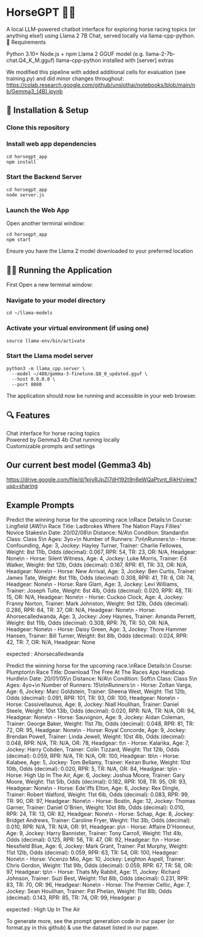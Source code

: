 # HorseGPT 🐎💬
A local LLM-powered chatbot interface for exploring horse racing topics (or anything else!) using Llama 2 7B Chat, served locally via llama-cpp-python.
🧠 Requirements

Python 3.10+
Node.js + npm
Llama 2 GGUF model (e.g. llama-2-7b-chat.Q4_K_M.gguf)
llama-cpp-python installed with [server] extras

We modified this pipeline with added additional cells for evaluation (see training.py) and did minor changes throughout: https://colab.research.google.com/github/unslothai/notebooks/blob/main/nb/Gemma3_(4B).ipynb

## 🚀 Installation & Setup

### Clone this repository

### Install web app dependencies
```
cd horsegpt_app
npm install
```

### Start the Backend Server
```
cd horsegpt_app
node server.js
```
### Launch the Web App
Open another terminal window:
```
cd horsegpt_app
npm start
```

Ensure you have the Llama 2 model downloaded to your preferred location

## 🏃‍♂️ Running the Application
First Open a new terminal window:

### Navigate to your model directory
```cd ~/llama-models```

### Activate your virtual environment (if using one)
```source llama-env/bin/activate```

### Start the Llama model server
```
python3 -m llama_cpp.server \
  --model ~/480/gemma-3-finetune.Q8_0_updated.gguf \
  --host 0.0.0.0 \
  --port 8080
```
The application should now be running and accessible in your web browser.

## 🔍 Features
Chat interface for horse racing topics\
Powered by Gemma3 4b Chat running locally\
Customizable prompts and settings

## Our current best model (Gemma3 4b)
https://drive.google.com/file/d/1pjyRJpZI7dH192t9n6eWQaPtvnt_6jkH/view?usp=sharing

## Example Prompts
Predict the winning horse for the upcoming race.\nRace Details:\n Course: Lingfield (AW)\n Race Title: Ladbrokes Where The Nation Plays Fillies' Novice Stakes\n Date: 20/02/08\n Distance: N/A\n Condition: Standard\n Class: Class 5\n Ages: 3yo+\n Number of Runners: 7\n\nRunners:\n - Horse: Confounding, Age: 3, Jockey: Hayley Turner, Trainer: Charlie Fellowes, Weight: 8st 11lb, Odds (decimal): 0.067, RPR: 54, TR: 23, OR: N/A, Headgear: None\n - Horse: Silent Witness, Age: 4, Jockey: Luke Morris, Trainer: Ed Walker, Weight: 9st 12lb, Odds (decimal): 0.167, RPR: 61, TR: 33, OR: N/A, Headgear: None\n - Horse: New Arrival, Age: 3, Jockey: Ben Curtis, Trainer: James Tate, Weight: 8st 11lb, Odds (decimal): 0.308, RPR: 41, TR: 6, OR: 74, Headgear: None\n - Horse: Rare Glam, Age: 3, Jockey: Levi Williams, Trainer: Joseph Tuite, Weight: 8st 4lb, Odds (decimal): 0.020, RPR: 48, TR: 15, OR: N/A, Headgear: None\n - Horse: Cuckoo Clock, Age: 4, Jockey: Franny Norton, Trainer: Mark Johnston, Weight: 9st 12lb, Odds (decimal): 0.286, RPR: 64, TR: 37, OR: N/A, Headgear: None\n - Horse: Ahorsecalledwanda, Age: 3, Jockey: Joey Haynes, Trainer: Amanda Perrett, Weight: 8st 11lb, Odds (decimal): 0.308, RPR: 76, TR: 50, OR: N/A, Headgear: None\n - Horse: Daisy Green, Age: 3, Jockey: Thore Hammer Hansen, Trainer: Bill Turner, Weight: 8st 8lb, Odds (decimal): 0.024, RPR: 42, TR: 7, OR: N/A, Headgear: None

expected : Ahorsecalledwanda

Predict the winning horse for the upcoming race.\nRace Details:\n Course: Plumpton\n Race Title: Download The Free At The Races App Handicap Hurdle\n Date: 20/01/05\n Distance: N/A\n Condition: Soft\n Class: Class 5\n Ages: 4yo+\n Number of Runners: 15\n\nRunners:\n - Horse: Zoltan Varga, Age: 6, Jockey: Marc Goldstein, Trainer: Sheena West, Weight: 11st 12lb, Odds (decimal): 0.091, RPR: 101, TR: 93, OR: 100, Headgear: None\n - Horse: Cassivellaunus, Age: 8, Jockey: Niall Houlihan, Trainer: Daniel Steele, Weight: 10st 13lb, Odds (decimal): 0.020, RPR: N/A, TR: N/A, OR: 94, Headgear: None\n - Horse: Sauvignon, Age: 9, Jockey: Aidan Coleman, Trainer: George Baker, Weight: 11st 7lb, Odds (decimal): 0.048, RPR: 81, TR: 72, OR: 95, Headgear: None\n - Horse: Royal Concorde, Age: 9, Jockey: Brendan Powell, Trainer: Linda Jewell, Weight: 10st 4lb, Odds (decimal): 0.048, RPR: N/A, TR: N/A, OR: 78, Headgear: t\n - Horse: Kalarika, Age: 7, Jockey: Harry Cobden, Trainer: Colin Tizzard, Weight: 11st 12lb, Odds (decimal): 0.059, RPR: N/A, TR: N/A, OR: 100, Headgear: tb\n - Horse: Kalabee, Age: 5, Jockey: Tom Bellamy, Trainer: Keiran Burke, Weight: 10st 10lb, Odds (decimal): 0.020, RPR: 5, TR: N/A, OR: 84, Headgear: tp\n - Horse: High Up In The Air, Age: 6, Jockey: Joshua Moore, Trainer: Gary Moore, Weight: 11st 5lb, Odds (decimal): 0.182, RPR: 108, TR: 95, OR: 93, Headgear: None\n - Horse: Ede'iffs Elton, Age: 6, Jockey: Rex Dingle, Trainer: Robert Walford, Weight: 11st 6lb, Odds (decimal): 0.083, RPR: 99, TR: 90, OR: 97, Headgear: None\n - Horse: Bostin, Age: 12, Jockey: Thomas Garner, Trainer: Daniel O'Brien, Weight: 10st 8lb, Odds (decimal): 0.010, RPR: 24, TR: 13, OR: 82, Headgear: None\n - Horse: Schap, Age: 8, Jockey: Bridget Andrews, Trainer: Caroline Fryer, Weight: 11st 3lb, Odds (decimal): 0.010, RPR: N/A, TR: N/A, OR: 91, Headgear: p\n - Horse: Affaire D'Honneur, Age: 9, Jockey: Harry Bannister, Trainer: Tony Carroll, Weight: 11st 4lb, Odds (decimal): 0.125, RPR: 56, TR: 47, OR: 92, Headgear: t\n - Horse: Nessfield Blue, Age: 6, Jockey: Mark Grant, Trainer: Pat Murphy, Weight: 11st 12lb, Odds (decimal): 0.059, RPR: 63, TR: 54, OR: 100, Headgear: None\n - Horse: Vicenzo Mio, Age: 10, Jockey: Leighton Aspell, Trainer: Chris Gordon, Weight: 11st 9lb, Odds (decimal): 0.059, RPR: 67, TR: 58, OR: 97, Headgear: tp\n - Horse: Thats My Rabbit, Age: 11, Jockey: Richard Johnson, Trainer: Suzi Best, Weight: 11st 8lb, Odds (decimal): 0.231, RPR: 83, TR: 70, OR: 96, Headgear: None\n - Horse: The Premier Celtic, Age: 7, Jockey: Sean Houlihan, Trainer: Pat Phelan, Weight: 11st 8lb, Odds (decimal): 0.143, RPR: 85, TR: 74, OR: 99, Headgear: p

expected : High Up In The Air

To generate more, see the prompt generation code in our paper (or format.py in this github) & use the dataset listed in our paper.


